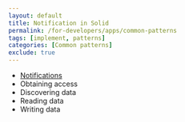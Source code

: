 ```yaml
---
layout: default
title: Notification in Solid
permalink: /for-developers/apps/common-patterns
tags: [implement, patterns]
categories: [Common patterns]
exclude: true
---
```


- [Notifications](/for-developers/apps/common-patterns/notification)
- Obtaining access
- Discovering data
- Reading data
- Writing data
